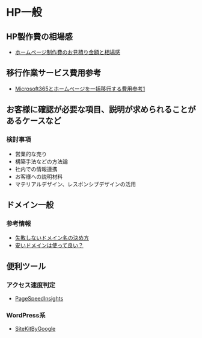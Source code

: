 # HP一般

## HP製作費の相場感

- [ホームページ制作費のお見積り金額と相場感](https://www.webroad.co.jp/archives/64)

## 移行作業サービス費用参考

- [Microsoft365とホームページを一括移行する費用参考1](../13_Ref/448_WordPress/M365/Microsoft365まるごと引っ越しパック_202212.pdf)

## お客様に確認が必要な項目、説明が求められることがあるケースなど

### 検討事項

- 営業的な売り
- 構築手法などの方法論
- 社内での情報連携
- お客様への説明材料
- マテリアルデザイン、レスポンシブデザインの活用

## ドメイン一般

### 参考情報

- [失敗しないドメイン名の決め方](https://blog.hubspot.jp/website/how-to-decide-domain-name)
- [安いドメインは使って良い？](https://wizblog.wpx.jp/yasui-domain/)

## 便利ツール

### アクセス速度判定

- [PageSpeedInsights](https://pagespeed.web.dev/?utm_source=psi&utm_medium=redirect&hl=ja)

### WordPress系

- [SiteKitByGoogle](https://ja.wordpress.org/plugins/google-site-kit/)
